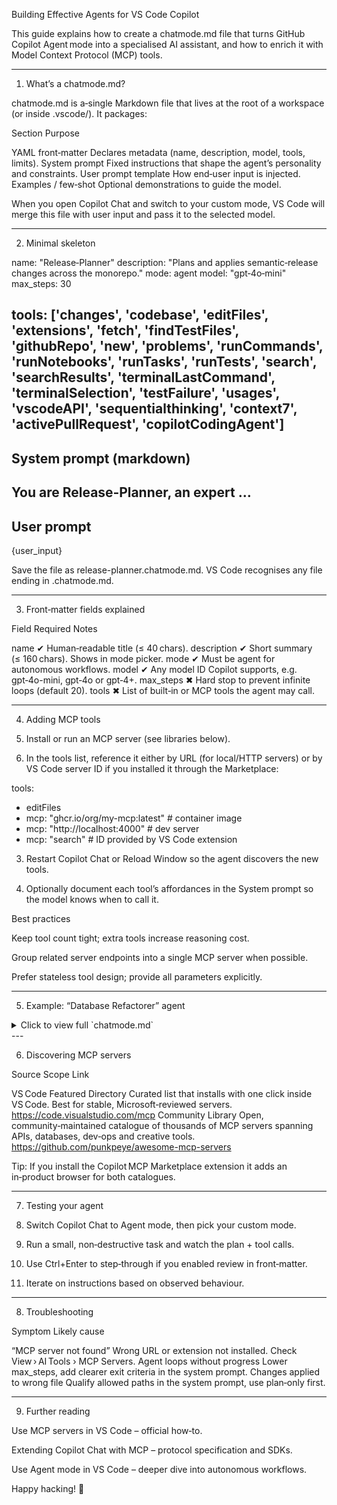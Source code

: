 Building Effective Agents for VS Code Copilot

This guide explains how to create a chatmode.md file that turns GitHub Copilot Agent mode into a specialised AI assistant, and how to enrich it with Model Context Protocol (MCP) tools.


---

1. What’s a chatmode.md?

chatmode.md is a‑single Markdown file that lives at the root of a workspace (or inside .vscode/).
It packages:

Section	Purpose

YAML front‑matter	Declares metadata (name, description, model, tools, limits).
System prompt	Fixed instructions that shape the agent’s personality and constraints.
User prompt template	How end‑user input is injected.
Examples / few‑shot	Optional demonstrations to guide the model.


When you open Copilot Chat and switch to your custom mode, VS Code will merge this file with user input and pass it to the selected model.


---

2. Minimal skeleton

name: "Release‑Planner"
description: "Plans and applies semantic‑release changes across the monorepo."
mode: agent
model: "gpt‑4o‑mini"
max_steps: 30

tools: ['changes', 'codebase', 'editFiles', 'extensions', 'fetch', 'findTestFiles', 'githubRepo', 'new', 'problems', 'runCommands', 'runNotebooks', 'runTasks', 'runTests', 'search', 'searchResults', 'terminalLastCommand', 'terminalSelection', 'testFailure', 'usages', 'vscodeAPI', 'sequentialthinking', 'context7', 'activePullRequest', 'copilotCodingAgent']
---

## System prompt (markdown)

You are Release‑Planner, an expert …
---

## User prompt

{user_input}

Save the file as release-planner.chatmode.md.
VS Code recognises any file ending in .chatmode.md.


---

3. Front‑matter fields explained

Field	Required	Notes

name	✔	Human‑readable title (≤ 40 chars).
description	✔	Short summary (≤ 160 chars). Shows in mode picker.
mode	✔	Must be agent for autonomous workflows.
model	✔	Any model ID Copilot supports, e.g. gpt‑4o-mini, gpt‑4o or gpt‑4+.
max_steps	✖	Hard stop to prevent infinite loops (default 20).
tools	✖	List of built‑in or MCP tools the agent may call.



---

4. Adding MCP tools

1. Install or run an MCP server (see libraries below).


2. In the tools list, reference it either by URL (for local/HTTP servers) or by VS Code server ID if you installed it through the Marketplace:

tools:
  - editFiles
  - mcp: "ghcr.io/org/my-mcp:latest"      # container image
  - mcp: "http://localhost:4000"          # dev server
  - mcp: "search"                         # ID provided by VS Code extension


3. Restart Copilot Chat or Reload Window so the agent discovers the new tools.


4. Optionally document each tool’s affordances in the System prompt so the model knows when to call it.



Best practices

Keep tool count tight; extra tools increase reasoning cost.

Group related server endpoints into a single MCP server when possible.

Prefer stateless tool design; provide all parameters explicitly.



---

5. Example: “Database Refactorer” agent

<details>
<summary>Click to view full `chatmode.md`</summary>name: "DB Refactorer"
description: "Creates and migrates SQL schemas with automatic tests."
mode: agent
model: "gpt‑4o"
max_steps: 40

tools:
  - editFiles
  - mcp: "https://sqlsmith.dev:8443"
---

## System prompt

You are an experienced database architect …
* The `editFiles` tool may only be used to apply schema or migration files inside `migrations/**`.
* The `sqlsmith` MCP server provides:
  - `plan_migration(target_version)`
  - `run_query(sql)`
Use these tools to analyse diffs, plan, and apply migrations safely.

## User prompt

{user_input}

</details>
---

6. Discovering MCP servers

Source	Scope	Link

VS Code Featured Directory	Curated list that installs with one click inside VS Code. Best for stable, Microsoft‑reviewed servers.	https://code.visualstudio.com/mcp
Community Library	Open, community‑maintained catalogue of thousands of MCP servers spanning APIs, databases, dev‑ops and creative tools.	https://github.com/punkpeye/awesome-mcp-servers


Tip: If you install the Copilot MCP Marketplace extension it adds an in‑product browser for both catalogues.


---

7. Testing your agent

1. Switch Copilot Chat to Agent mode, then pick your custom mode.


2. Run a small, non‑destructive task and watch the plan + tool calls.


3. Use Ctrl+Enter to step‑through if you enabled review in front‑matter.


4. Iterate on instructions based on observed behaviour.




---

8. Troubleshooting

Symptom	Likely cause

“MCP server not found”	Wrong URL or extension not installed. Check View › AI Tools › MCP Servers.
Agent loops without progress	Lower max_steps, add clearer exit criteria in the system prompt.
Changes applied to wrong file	Qualify allowed paths in the system prompt, use plan‑only first.



---

9. Further reading

Use MCP servers in VS Code – official how‑to.

Extending Copilot Chat with MCP – protocol specification and SDKs.

Use Agent mode in VS Code – deeper dive into autonomous workflows.


Happy hacking! 🎉

